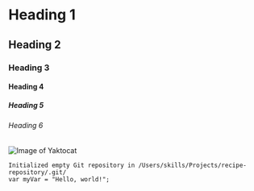 # Heading 1
## Heading 2
### Heading 3
#### Heading 4
##### Heading 5
###### Heading 6

![Image of Yaktocat](https://octodex.github.com/images/yaktocat.png)
```$ git init
Initialized empty Git repository in /Users/skills/Projects/recipe-repository/.git/
var myVar = "Hello, world!";
